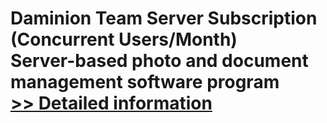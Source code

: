 # Daminion Team Server Subscription (Concurrent Users/Month)<br />Server-based photo and document management software program<br />[>> Detailed information](https://secure.shareit.com/shareit/product.html?productid=300767559&affiliateid=200057808)